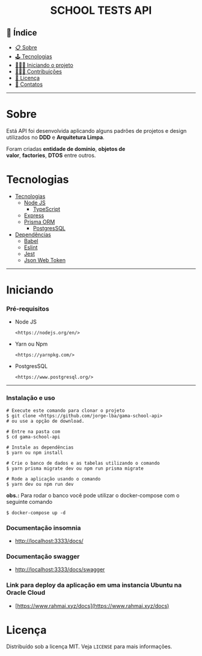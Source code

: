 <h1 align="center">SCHOOL TESTS API</h1>

## 📕 Índice

- [📋 Sobre](https://www.notion.so/6912888ddd5e45ffaae4b9111d22d566)
- [🕹 Tecnologias](https://www.notion.so/6912888ddd5e45ffaae4b9111d22d566)
- [🧑🏽‍💻 Iniciando o projeto](https://www.notion.so/6912888ddd5e45ffaae4b9111d22d566)
- [👨🏽‍🔧 Contribuições](https://www.notion.so/6912888ddd5e45ffaae4b9111d22d566)
- [📝 Licença](https://www.notion.so/6912888ddd5e45ffaae4b9111d22d566)
- [🦸 Contatos](https://www.notion.so/6912888ddd5e45ffaae4b9111d22d566)

<hr>

<!-- About -->

# Sobre

Está API foi desenvolvida aplicando alguns padrões de projetos e design utilizados no **DDD** e **Arquitetura Limpa**.

Foram criadas **entidade de domínio**, **objetos de valor**, **factories**, **DTOS** entre outros.

<!-- TECHNOLOGIES -->

# Tecnologias

- [Tecnologias](https://www.notion.so/6912888ddd5e45ffaae4b9111d22d566)
    - [Node JS](https://nodejs.org/en/)
        - [TypeScript](https://www.typescriptlang.org/)
    - [Express](https://expressjs.com/pt-br/)
    - [Prisma ORM](https://www.prisma.io/)
        - [PostgresSQL](https://www.postgresql.org/)
- [Dependências](https://www.notion.so/6912888ddd5e45ffaae4b9111d22d566)
    - [Babel](https://babeljs.io/)
    - [Eslint](https://eslint.org/)
    - [Jest](https://jestjs.io/pt-BR/)
    - [Json Web Token](https://jwt.io/)

<hr>

<!-- TECHNOLOGIES -->

# Iniciando

### Pré-requisitos

- Node JS
    
    ```
    <https://nodejs.org/en/>
    
    ```
    
- Yarn ou Npm
    
    ```
    <https://yarnpkg.com/>
    
    ```
    
- PostgresSQL
    
    ```
    <https://www.postgresql.org/>
    
    ```
    

<hr>

### Instalação e uso

```
# Execute este comando para clonar o projeto
$ git clone <https://github.com/jorge-lba/gama-school-api>
# ou use a opção de download.

# Entre na pasta com
$ cd gama-school-api

# Instale as dependências
$ yarn ou npm install

# Crie o banco de dados e as tabelas utilizando o comando
$ yarn prisma migrate dev ou npm run prisma migrate

# Rode a aplicação usando o comando
$ yarn dev ou npm run dev

```
**obs.:** Para rodar o banco você pode utilizar o docker-compose com o seguinte comando
```
$ docker-compose up -d
```

### Documentação insomnia

- [http://localhost:3333/docs/](http://localhost:3333/docs/)

### Documentação swagger

- [http://localhost:3333/docs/swagger](http://localhost:3333/docs/swagger)

### Link para deploy da aplicação em uma instancia Ubuntu na Oracle Cloud

- [https://www.rahmai.xyz/docs](https://www.rahmai.xyz/docs)

<!-- LICENSE -->

# Licença

Distribuído sob a licença MIT. Veja `LICENSE` para mais informações.
